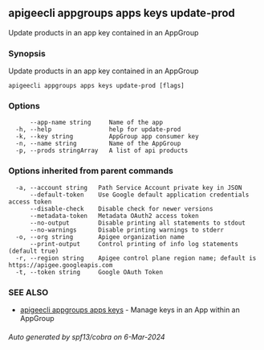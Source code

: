 ## apigeecli appgroups apps keys update-prod

Update products in an app key contained in an AppGroup

### Synopsis

Update products in an app key contained in an AppGroup

```
apigeecli appgroups apps keys update-prod [flags]
```

### Options

```
      --app-name string     Name of the app
  -h, --help                help for update-prod
  -k, --key string          AppGroup app consumer key
  -n, --name string         Name of the AppGroup
  -p, --prods stringArray   A list of api products
```

### Options inherited from parent commands

```
  -a, --account string   Path Service Account private key in JSON
      --default-token    Use Google default application credentials access token
      --disable-check    Disable check for newer versions
      --metadata-token   Metadata OAuth2 access token
      --no-output        Disable printing all statements to stdout
      --no-warnings      Disable printing warnings to stderr
  -o, --org string       Apigee organization name
      --print-output     Control printing of info log statements (default true)
  -r, --region string    Apigee control plane region name; default is https://apigee.googleapis.com
  -t, --token string     Google OAuth Token
```

### SEE ALSO

* [apigeecli appgroups apps keys](apigeecli_appgroups_apps_keys.md)	 - Manage keys in an App within an AppGroup

###### Auto generated by spf13/cobra on 6-Mar-2024
